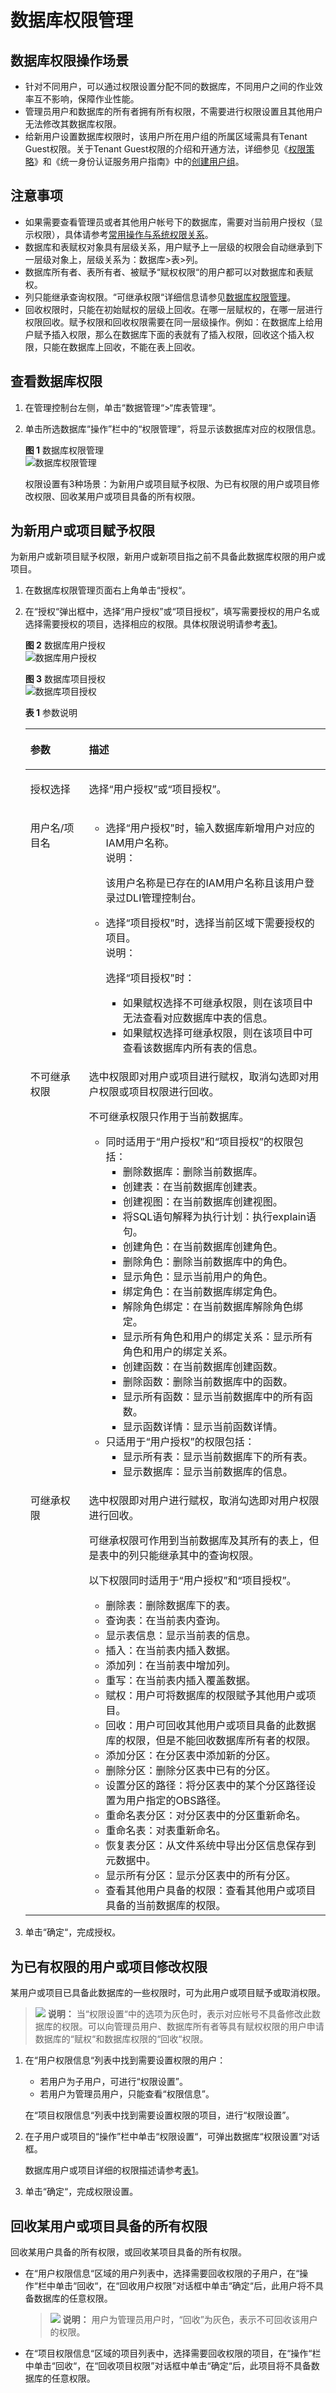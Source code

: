 # 数据库权限管理<a name="dli_01_0447"></a>

## 数据库权限操作场景<a name="section2883543204514"></a>

-   针对不同用户，可以通过权限设置分配不同的数据库，不同用户之间的作业效率互不影响，保障作业性能。
-   管理员用户和数据库的所有者拥有所有权限，不需要进行权限设置且其他用户无法修改其数据库权限。
-   给新用户设置数据库权限时，该用户所在用户组的所属区域需具有Tenant Guest权限。关于Tenant Guest权限的介绍和开通方法，详细参见《[权限策略](https://support.huaweicloud.com/usermanual-permissions/iam_01_0001.html)》和《统一身份认证服务用户指南》中的[创建用户组](https://support.huaweicloud.com/usermanual-iam/iam_03_0001.html)。

## 注意事项<a name="section13393554152612"></a>

-   如果需要查看管理员或者其他用户帐号下的数据库，需要对当前用户授权（显示权限），具体请参考[常用操作与系统权限关系](常用操作与系统权限关系.md)。
-   数据库和表赋权对象具有层级关系，用户赋予上一层级的权限会自动继承到下一层级对象上，层级关系为：数据库\>表\>列。
-   数据库所有者、表所有者、被赋予“赋权权限“的用户都可以对数据库和表赋权。
-   列只能继承查询权限。“可继承权限“详细信息请参见[数据库权限管理](数据库权限管理.md)。
-   回收权限时，只能在初始赋权的层级上回收。在哪一层赋权的，在哪一层进行权限回收。赋予权限和回收权限需要在同一层级操作。例如：在数据库上给用户赋予插入权限，那么在数据库下面的表就有了插入权限，回收这个插入权限，只能在数据库上回收，不能在表上回收。

## 查看数据库权限<a name="section634510674716"></a>

1.  在管理控制台左侧，单击“数据管理“\>“库表管理“。
2.  单击所选数据库“操作”栏中的“权限管理”，将显示该数据库对应的权限信息。

    **图 1**  数据库权限管理<a name="fig536012425918"></a>  
    ![](figures/数据库权限管理.png "数据库权限管理")

    权限设置有3种场景：为新用户或项目赋予权限、为已有权限的用户或项目修改权限、回收某用户或项目具备的所有权限。


## 为新用户或项目赋予权限<a name="section957282317377"></a>

为新用户或新项目赋予权限，新用户或新项目指之前不具备此数据库权限的用户或项目。

1.  在数据库权限管理页面右上角单击“授权“。
2.  在“授权“弹出框中，选择“用户授权”或“项目授权”，填写需要授权的用户名或选择需要授权的项目，选择相应的权限。具体权限说明请参考[表1](#table88751410195512)。

    **图 2**  数据库用户授权<a name="fig128726107551"></a>  
    ![](figures/数据库用户授权.png "数据库用户授权")

    **图 3**  数据库项目授权<a name="fig9194247122211"></a>  
    ![](figures/数据库项目授权.png "数据库项目授权")

    **表 1**  参数说明

    <a name="table88751410195512"></a>
    <table><thead align="left"><tr id="row1387220108558"><th class="cellrowborder" valign="top" width="19.49%" id="mcps1.2.3.1.1"><p id="p58726103557"><a name="p58726103557"></a><a name="p58726103557"></a>参数</p>
    </th>
    <th class="cellrowborder" valign="top" width="80.51%" id="mcps1.2.3.1.2"><p id="p987291018559"><a name="p987291018559"></a><a name="p987291018559"></a>描述</p>
    </th>
    </tr>
    </thead>
    <tbody><tr id="row3373112565"><td class="cellrowborder" valign="top" width="19.49%" headers="mcps1.2.3.1.1 "><p id="p203861185613"><a name="p203861185613"></a><a name="p203861185613"></a>授权选择</p>
    </td>
    <td class="cellrowborder" valign="top" width="80.51%" headers="mcps1.2.3.1.2 "><p id="p20386113567"><a name="p20386113567"></a><a name="p20386113567"></a>选择“用户授权”或“项目授权”。</p>
    </td>
    </tr>
    <tr id="row10873810105520"><td class="cellrowborder" valign="top" width="19.49%" headers="mcps1.2.3.1.1 "><p id="p208738106553"><a name="p208738106553"></a><a name="p208738106553"></a>用户名/项目名</p>
    </td>
    <td class="cellrowborder" valign="top" width="80.51%" headers="mcps1.2.3.1.2 "><a name="ul672018215573"></a><a name="ul672018215573"></a><ul id="ul672018215573"><li>选择“用户授权”时，输入数据库新增用户对应的IAM用户名称。<div class="note" id="note18961324477"><a name="note18961324477"></a><a name="note18961324477"></a><span class="notetitle"> 说明： </span><div class="notebody"><p id="p13896623472"><a name="p13896623472"></a><a name="p13896623472"></a>该用户名称是已存在的IAM用户名称且该用户登录过DLI管理控制台。</p>
    </div></div>
    </li><li>选择“项目授权”时，选择当前区域下需要授权的项目。<div class="note" id="note172669012442"><a name="note172669012442"></a><a name="note172669012442"></a><span class="notetitle"> 说明： </span><div class="notebody"><p id="p193261791353"><a name="p193261791353"></a><a name="p193261791353"></a>选择“项目授权”时：</p>
    <a name="ul129422515351"></a><a name="ul129422515351"></a><ul id="ul129422515351"><li>如果赋权选择不可继承权限，则在该项目中无法查看对应数据库中表的信息。</li><li>如果赋权选择可继承权限，则在该项目中可查看该数据库内所有表的信息。</li></ul>
    </div></div>
    </li></ul>
    </td>
    </tr>
    <tr id="row12874910135518"><td class="cellrowborder" valign="top" width="19.49%" headers="mcps1.2.3.1.1 "><p id="p1873201045515"><a name="p1873201045515"></a><a name="p1873201045515"></a>不可继承权限</p>
    </td>
    <td class="cellrowborder" valign="top" width="80.51%" headers="mcps1.2.3.1.2 "><p id="p4680842713"><a name="p4680842713"></a><a name="p4680842713"></a>选中权限即对用户或项目进行赋权，取消勾选即对用户权限或项目权限进行回收。</p>
    <p id="p7873610185517"><a name="p7873610185517"></a><a name="p7873610185517"></a>不可继承权限只作用于当前数据库。</p>
    <a name="ul3874131035512"></a><a name="ul3874131035512"></a><ul id="ul3874131035512"><li>同时适用于“用户授权”和“项目授权”的权限包括：<a name="ul84811976339"></a><a name="ul84811976339"></a><ul id="ul84811976339"><li>删除数据库：删除当前数据库。</li><li>创建表：在当前数据库创建表。</li><li>创建视图：在当前数据库创建视图。</li><li>将SQL语句解释为执行计划：执行explain语句。</li><li>创建角色：在当前数据库创建角色。</li><li>删除角色：删除当前数据库中的角色。</li><li>显示角色：显示当前用户的角色。</li><li>绑定角色：在当前数据库绑定角色。</li><li>解除角色绑定：在当前数据库解除角色绑定。</li><li>显示所有角色和用户的绑定关系：显示所有角色和用户的绑定关系。</li><li>创建函数：在当前数据库创建函数。</li><li>删除函数：删除当前数据库中的函数。</li><li>显示所有函数：显示当前数据库中的所有函数。</li><li>显示函数详情：显示当前函数详情。</li></ul>
    </li><li>只适用于“用户授权”的权限包括：<a name="ul13771941103214"></a><a name="ul13771941103214"></a><ul id="ul13771941103214"><li>显示所有表：显示当前数据库下的所有表。</li><li>显示数据库：显示当前数据库的信息。</li></ul>
    </li></ul>
    </td>
    </tr>
    <tr id="row487561075512"><td class="cellrowborder" valign="top" width="19.49%" headers="mcps1.2.3.1.1 "><p id="p587421015511"><a name="p587421015511"></a><a name="p587421015511"></a>可继承权限</p>
    </td>
    <td class="cellrowborder" valign="top" width="80.51%" headers="mcps1.2.3.1.2 "><p id="p1349111711414"><a name="p1349111711414"></a><a name="p1349111711414"></a>选中权限即对用户进行赋权，取消勾选即对用户权限进行回收。</p>
    <p id="p10505172173717"><a name="p10505172173717"></a><a name="p10505172173717"></a>可继承权限可作用到当前数据库及其所有的表上，但是表中的列只能继承其中的查询权限。</p>
    <p id="p108745102551"><a name="p108745102551"></a><a name="p108745102551"></a>以下权限同时适用于“用户授权”和“项目授权”。</p>
    <a name="ul14875111065516"></a><a name="ul14875111065516"></a><ul id="ul14875111065516"><li>删除表：删除数据库下的表。</li><li>查询表：在当前表内查询。</li><li>显示表信息：显示当前表的信息。</li><li>插入：在当前表内插入数据。</li><li>添加列：在当前表中增加列。</li><li>重写：在当前表内插入覆盖数据。</li><li>赋权：用户可将数据库的权限赋予其他用户或项目。</li><li>回收：用户可回收其他用户或项目具备的此数据库的权限，但是不能回收数据库所有者的权限。</li><li>添加分区：在分区表中添加新的分区。</li><li>删除分区：删除分区表中已有的分区。</li><li>设置分区的路径：将分区表中的某个分区路径设置为用户指定的OBS路径。</li><li>重命名表分区：对分区表中的分区重新命名。</li><li>重命名表：对表重新命名。</li><li>恢复表分区：从文件系统中导出分区信息保存到元数据中。</li><li>显示所有分区：显示分区表中的所有分区。</li><li>查看其他用户具备的权限：查看其他用户或项目具备的当前数据库的权限。</li></ul>
    </td>
    </tr>
    </tbody>
    </table>

3.  单击“确定“，完成授权。

## 为已有权限的用户或项目修改权限<a name="section168711128399"></a>

某用户或项目已具备此数据库的一些权限时，可为此用户或项目赋予或取消权限。

>![](public_sys-resources/icon-note.gif) **说明：** 
>当“权限设置“中的选项为灰色时，表示对应帐号不具备修改此数据库的权限。可以向管理员用户、数据库所有者等具有赋权权限的用户申请数据库的“赋权“和数据库权限的“回收“权限。

1.  在“用户权限信息“列表中找到需要设置权限的用户：

    -   若用户为子用户，可进行“权限设置”。
    -   若用户为管理员用户，只能查看“权限信息”。

    在“项目权限信息“列表中找到需要设置权限的项目，进行“权限设置”。

2.  在子用户或项目的“操作”栏中单击“权限设置“，可弹出数据库“权限设置“对话框。

    数据库用户或项目详细的权限描述请参考[表1](#table88751410195512)。

3.  单击“确定“，完成权限设置。

## 回收某用户或项目具备的所有权限<a name="section20141976412"></a>

回收某用户具备的所有权限，或回收某项目具备的所有权限。

-   在“用户权限信息“区域的用户列表中，选择需要回收权限的子用户，在“操作“栏中单击“回收“，在“回收用户权限”对话框中单击“确定“后，此用户将不具备数据库的任意权限。

    >![](public_sys-resources/icon-note.gif) **说明：** 
    >用户为管理员用户时，“回收”为灰色，表示不可回收该用户的权限。

-   在“项目权限信息“区域的项目列表中，选择需要回收权限的项目，在“操作“栏中单击“回收“，在“回收项目权限”对话框中单击“确定“后，此项目将不具备数据库的任意权限。


